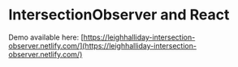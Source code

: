 # IntersectionObserver and React

Demo available here: [https://leighhalliday-intersection-observer.netlify.com/](https://leighhalliday-intersection-observer.netlify.com/)
